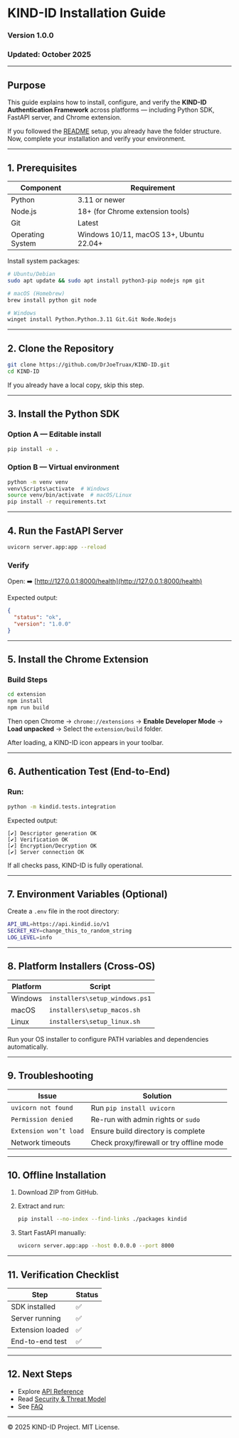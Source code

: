 # KIND-ID Installation Guide

### Version 1.0.0  
### Updated: October 2025  

---

## Purpose

This guide explains how to install, configure, and verify the **KIND-ID Authentication Framework** across platforms — including Python SDK, FastAPI server, and Chrome extension.  

If you followed the [README](../README.md) setup, you already have the folder structure.  
Now, complete your installation and verify your environment.

---

## 1. Prerequisites

| Component | Requirement |
|------------|--------------|
| Python | 3.11 or newer |
| Node.js | 18+ (for Chrome extension tools) |
| Git | Latest |
| Operating System | Windows 10/11, macOS 13+, Ubuntu 22.04+ |

Install system packages:

```bash
# Ubuntu/Debian
sudo apt update && sudo apt install python3-pip nodejs npm git

# macOS (Homebrew)
brew install python git node

# Windows
winget install Python.Python.3.11 Git.Git Node.Nodejs
````

---

## 2. Clone the Repository

```bash
git clone https://github.com/DrJoeTruax/KIND-ID.git
cd KIND-ID
```

If you already have a local copy, skip this step.

---

## 3. Install the Python SDK

### Option A — Editable install

```bash
pip install -e .
```

### Option B — Virtual environment

```bash
python -m venv venv
venv\Scripts\activate  # Windows
source venv/bin/activate  # macOS/Linux
pip install -r requirements.txt
```

---

## 4. Run the FastAPI Server

```bash
uvicorn server.app:app --reload
```

### Verify

Open:
➡️ [http://127.0.0.1:8000/health](http://127.0.0.1:8000/health)

Expected output:

```json
{
  "status": "ok",
  "version": "1.0.0"
}
```

---

## 5. Install the Chrome Extension

### Build Steps

```bash
cd extension
npm install
npm run build
```

Then open Chrome → `chrome://extensions` → **Enable Developer Mode** → **Load unpacked** → Select the `extension/build` folder.

After loading, a KIND-ID icon appears in your toolbar.

---

## 6. Authentication Test (End-to-End)

### Run:

```bash
python -m kindid.tests.integration
```

Expected output:

```
[✔] Descriptor generation OK
[✔] Verification OK
[✔] Encryption/Decryption OK
[✔] Server connection OK
```

If all checks pass, KIND-ID is fully operational.

---

## 7. Environment Variables (Optional)

Create a `.env` file in the root directory:

```bash
API_URL=https://api.kindid.io/v1
SECRET_KEY=change_this_to_random_string
LOG_LEVEL=info
```

---

## 8. Platform Installers (Cross-OS)

| Platform | Script                         |
| -------- | ------------------------------ |
| Windows  | `installers\setup_windows.ps1` |
| macOS    | `installers\setup_macos.sh`    |
| Linux    | `installers\setup_linux.sh`    |

Run your OS installer to configure PATH variables and dependencies automatically.

---

## 9. Troubleshooting

| Issue                  | Solution                                 |
| ---------------------- | ---------------------------------------- |
| `uvicorn not found`    | Run `pip install uvicorn`                |
| `Permission denied`    | Re-run with admin rights or `sudo`       |
| `Extension won’t load` | Ensure build directory is complete       |
| Network timeouts       | Check proxy/firewall or try offline mode |

---

## 10. Offline Installation

1. Download ZIP from GitHub.
2. Extract and run:

   ```bash
   pip install --no-index --find-links ./packages kindid
   ```
3. Start FastAPI manually:

   ```bash
   uvicorn server.app:app --host 0.0.0.0 --port 8000
   ```

---

## 11. Verification Checklist

| Step             | Status |
| ---------------- | ------ |
| SDK installed    | ✅      |
| Server running   | ✅      |
| Extension loaded | ✅      |
| End-to-end test  | ✅      |

---

## 12. Next Steps

* Explore [API Reference](API_REFERENCE.md)
* Read [Security & Threat Model](SECURITY_AND_THREAT_MODEL.md)
* See [FAQ](FAQ.md)

---

© 2025 KIND-ID Project. MIT License.
